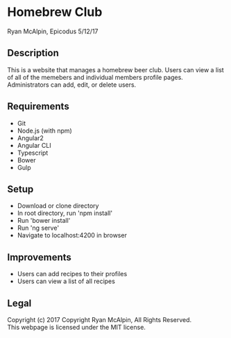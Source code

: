 # Homebrew Club
Ryan McAlpin, Epicodus 5/12/17

## Description
This is a website that manages a homebrew beer club. Users can view a list of all of the memebers and individual members profile pages. Administrators can add, edit, or delete users.

## Requirements
* Git
* Node.js (with npm)
* Angular2
* Angular CLI
* Typescript
* Bower
* Gulp

## Setup
* Download or clone directory
* In root directory, run 'npm install'
* Run 'bower install'
* Run 'ng serve'
* Navigate to localhost:4200 in browser

## Improvements
* Users can add recipes to their profiles
* Users can view a list of all recipes

## Legal
Copyright (c) 2017 Copyright Ryan McAlpin, All Rights Reserved.<br/>
This webpage is licensed under the MIT license.
